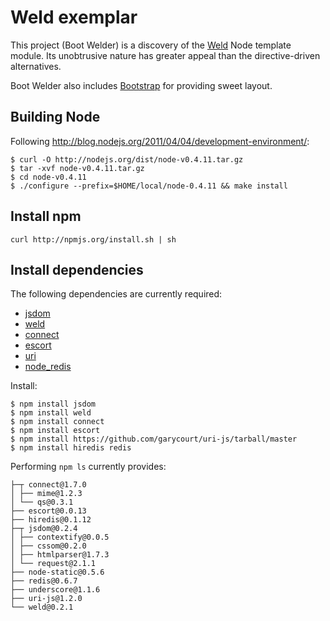 Weld exemplar
====

This project (Boot Welder) is a discovery of the [Weld](https://github.com/hij1nx/weld) Node template module. Its unobtrusive nature has greater appeal than the directive-driven alternatives.

Boot Welder also includes [Bootstrap](https://github.com/twitter/bootstrap) for providing sweet layout.

Building Node
-------------

Following http://blog.nodejs.org/2011/04/04/development-environment/:

    $ curl -O http://nodejs.org/dist/node-v0.4.11.tar.gz
    $ tar -xvf node-v0.4.11.tar.gz 
    $ cd node-v0.4.11
    $ ./configure --prefix=$HOME/local/node-0.4.11 && make install


Install npm
-----------

    curl http://npmjs.org/install.sh | sh


Install dependencies
--------------------

The following dependencies are currently required:

* [jsdom](https://github.com/tmpvar/jsdom)
* [weld](https://github.com/hij1nx/weld)
* [connect](https://github.com/senchalabs/Connect)
* [escort](https://github.com/ckknight/escort)
* [uri](https://github.com/garycourt/uri-js)
* [node_redis](https://github.com/mranney/node_redis/)

Install:

    $ npm install jsdom
    $ npm install weld
    $ npm install connect
    $ npm install escort
    $ npm install https://github.com/garycourt/uri-js/tarball/master
    $ npm install hiredis redis

Performing `npm ls` currently provides:

```
├─┬ connect@1.7.0 
│ ├── mime@1.2.3 
│ └── qs@0.3.1 
├── escort@0.0.13 
├── hiredis@0.1.12 
├─┬ jsdom@0.2.4 
│ ├── contextify@0.0.5 
│ ├── cssom@0.2.0 
│ ├── htmlparser@1.7.3 
│ └── request@2.1.1 
├── node-static@0.5.6 
├── redis@0.6.7 
├── underscore@1.1.6 
├── uri-js@1.2.0 
└── weld@0.2.1
```
    
